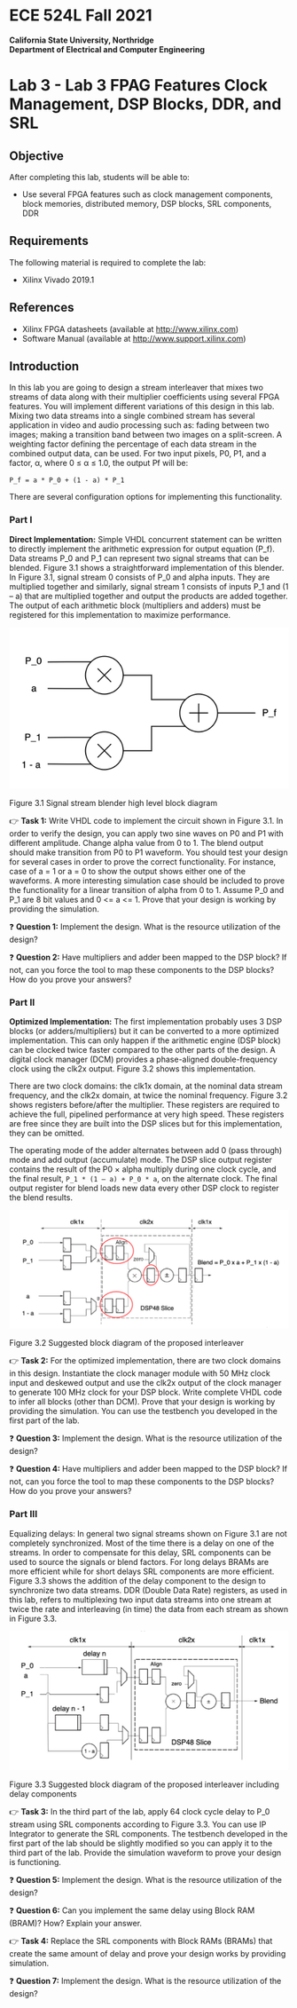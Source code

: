 # ECE 524L Fall 2021
**California State University, Northridge**  
**Department of Electrical and Computer Engineering**  

# Lab 3 - Lab 3 FPAG Features Clock Management, DSP Blocks, DDR, and SRL


## Objective

After completing this lab, students will be able to:
- Use several FPGA features such as clock management components, block memories, distributed memory, DSP blocks, SRL components, DDR


## Requirements

The following material is required to complete the lab:
- Xilinx Vivado 2019.1

## References

- Xilinx FPGA datasheets (available at http://www.xilinx.com)
- Software Manual (available at http://www.support.xilinx.com)

## Introduction

In this lab you are going to design a stream interleaver that mixes two streams of data along with their multiplier coefficients using several FPGA features. You will implement different variations of this design in this lab. Mixing two data streams into a single combined stream has several application in video and audio processing such as: fading between two images; making a transition band between two images on a split-screen. A weighting factor defining the percentage of each data stream in the combined output data, can be used. For two input pixels, P0, P1, and a factor, α, where 0 ≤ α ≤ 1.0, the output Pf will be:
 
```
P_f = a * P_0 + (1 - a) * P_1
```

There are several configuration options for implementing this functionality. 

### Part I

**Direct Implementation:** Simple VHDL concurrent statement can be written to directly implement the arithmetic expression for output equation (P_f). Data streams P_0 and P_1 can represent two signal streams that can be blended. Figure 3.1 shows a straightforward implementation of this blender. In Figure 3.1, signal stream 0 consists of P_0 and alpha inputs. They are multiplied together and similarly, signal stream 1 consists of inputs P_1 and (1 – a) that are multiplied together and output the products are added together. The output of each arithmetic block (multipliers and adders) must be registered for this implementation to maximize performance.

![Signal stream blender high level block diagram](./img/lab3_diagram_1.png)

Figure 3.1 Signal stream blender high level block diagram

:point_right: **Task 1:** Write VHDL code to implement the circuit shown in Figure 3.1. In order to verify the design, you can apply two sine waves on P0 and P1 with different amplitude. Change alpha value from 0 to 1. The blend output should make transition from P0 to P1 waveform. You should test your design for several cases in order to prove the correct functionality. For instance, case of a = 1 or a = 0 to show the output shows either one of the waveforms. A more interesting simulation case should be included to prove the functionality for a linear transition of alpha from 0 to 1.  Assume P_0 and P_1 are 8 bit values and 0 <= a <= 1. Prove that your design is working by providing the simulation.

:question: **Question 1:** Implement the design. What is the resource utilization of the design? 

:question: **Question 2:** Have multipliers and adder been mapped to the DSP block? If not, can you force the tool to map these components to the DSP blocks? How do you prove your answers? 


### Part II

**Optimized Implementation:** The first implementation probably uses 3 DSP blocks (or adders/multipliers) but it can be converted to a more optimized implementation. This can only happen if the arithmetic engine (DSP block) can be clocked twice faster compared to the other parts of the design. A digital clock manager (DCM) provides a phase-aligned double-frequency clock using the clk2x output. Figure 3.2 shows this implementation.

There are two clock domains: the clk1x domain, at the nominal data stream frequency, and the
clk2x domain, at twice the nominal frequency. Figure 3.2 shows registers before/after the multiplier. These registers are required to achieve the full, pipelined performance at very high speed. These registers are free since they are built into the DSP slices but for this implementation, they can be omitted. 

The operating mode of the adder alternates between add 0 (pass through) mode and add output (accumulate) mode. The DSP slice output register contains the result of the P0 × alpha multiply during one clock cycle, and the final result, `P_1 * (1 – a) + P_0 * a`, on the alternate clock. The final output register for blend loads new data every other DSP clock to register the blend results.

![Signal stream blender high level block diagram](./img/lab3_diagram_2.png)

Figure 3.2 Suggested block diagram of the proposed interleaver


:point_right: **Task 2:** For the optimized implementation, there are two clock domains in this design. Instantiate the clock manager module with 50 MHz clock input and deskewed output and use the clk2x output of the clock manager to generate 100 MHz clock for your DSP block. Write complete VHDL code to infer all blocks (other than DCM). Prove that your design is working by providing the simulation. You can use the testbench you developed in the first part of the lab. 

:question: **Question 3:** Implement the design. What is the resource utilization of the design? 

:question: **Question 4:** Have multipliers and adder been mapped to the DSP block? If not, can you force the tool to map these components to the DSP blocks? How do you prove your answers? 


### Part III

Equalizing delays: In general two signal streams shown on Figure 3.1 are not completely synchronized. Most of the time there is a delay on one of the streams. In order to compensate for this delay, SRL components can be used to source the signals or blend factors. For long delays BRAMs are more efficient while for short delays SRL components are more efficient. Figure 3.3 shows the addition of the delay component to the design to synchronize two data streams. DDR (Double Data Rate) registers, as used in this lab, refers to multiplexing two input data streams into one stream at twice the rate and interleaving (in time) the data from each stream as shown in Figure 3.3.


![Suggested block diagram of the proposed interleaver including delay components](./img/lab3_diagram_3.png)

Figure 3.3 Suggested block diagram of the proposed interleaver including delay components


:point_right: **Task 3:** In the third part of the lab, apply 64 clock cycle delay to P_0 stream using SRL components according to Figure 3.3. You can use IP Integrator to generate the SRL components. The testbench developed in the first part of the lab should be slightly modified so you can apply it to the third part of the lab. Provide the simulation waveform to prove your design is functioning.

:question: **Question 5:** Implement the design. What is the resource utilization of the design? 

:question: **Question 6:** Can you implement the same delay using Block RAM (BRAM)? How? Explain your answer. 

:point_right: **Task 4:** Replace the SRL components with Block RAMs (BRAMs) that create the same amount of delay and prove your design works by providing simulation.

:question: **Question 7:** Implement the design. What is the resource utilization of the design? 
